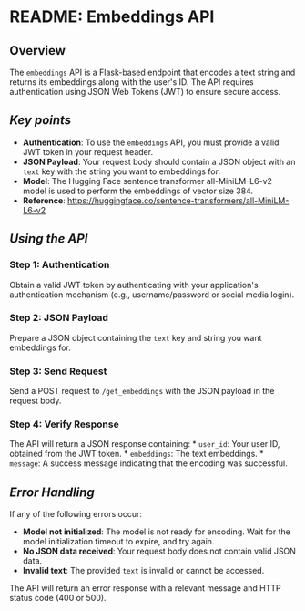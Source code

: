 **README: Embeddings API**
=====================================================

**Overview**
-----------------

The `embeddings` API is a Flask-based endpoint that encodes a text string and returns its embeddings along with the user's ID. The API requires authentication using JSON Web Tokens (JWT) to ensure secure access.

***Key points***
---------------

* **Authentication**: To use the `embeddings` API, you must provide a valid JWT token in your request header.
* **JSON Payload**: Your request body should contain a JSON object with an `text` key with the string you want to embeddings for.
* **Model**: The Hugging Face sentence transformer all-MiniLM-L6-v2 model is used to perform the embeddings of vector size 384. 
* **Reference**: https://huggingface.co/sentence-transformers/all-MiniLM-L6-v2

***Using the API***
-----------------

### Step 1: Authentication
Obtain a valid JWT token by authenticating with your application's authentication mechanism (e.g., username/password or social media login).

### Step 2: JSON Payload
Prepare a JSON object containing the `text` key and string you want embeddings for.

### Step 3: Send Request
Send a POST request to `/get_embeddings` with the JSON payload in the request body.

### Step 4: Verify Response
The API will return a JSON response containing:
	* `user_id`: Your user ID, obtained from the JWT token.
	* `embeddings`: The text embeddings.
	* `message`: A success message indicating that the encoding was successful.

***Error Handling***
-----------------

If any of the following errors occur:

* **Model not initialized**: The model is not ready for encoding. Wait for the model initialization timeout to expire, and try again.
* **No JSON data received**: Your request body does not contain valid JSON data.
* **Invalid text**: The provided `text` is invalid or cannot be accessed.

The API will return an error response with a relevant message and HTTP status code (400 or 500).
